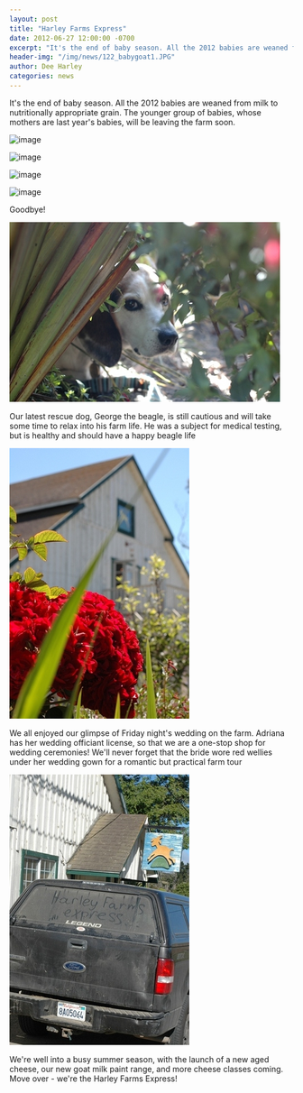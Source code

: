 ```yaml
---
layout: post
title: "Harley Farms Express"
date: 2012-06-27 12:00:00 -0700
excerpt: "It's the end of baby season. All the 2012 babies are weaned from milk to nutritionally appropriate grain. ..."
header-img: "/img/news/122_babygoat1.JPG"
author: Dee Harley
categories: news
---
```

It's the end of baby season. All the 2012 babies are weaned from milk
to nutritionally appropriate grain. The younger group of babies, whose
mothers are last year's babies, will be leaving the farm soon.

![image](/img/news/122_babygoat1.JPG)

![image](/img/news/122_babygoat2.JPG)

![image](/img/news/122_babygoat3.JPG)

![image](/img/news/122_babygoat4.JPG)

Goodbye!

![image](/img/news/122_georgethebeagle.JPG)

Our latest rescue dog, George the beagle, is still cautious and will
take some time to relax into his farm life. He was a subject for
medical testing, but is healthy and should have a happy beagle life

![image](/img/news/122_redrose.JPG)

We all enjoyed our glimpse of Friday night's wedding on the farm.
Adriana has her wedding officiant license, so that we are a one-stop
shop for wedding ceremonies! We'll never forget that the bride wore
red wellies under her wedding gown for a romantic but practical farm
tour

![image](/img/news/122_farmexpress.JPG)

We're well into a busy summer season, with the launch of a new aged
cheese, our new goat milk paint range, and more cheese classes coming.
Move over - we're the Harley Farms Express!



